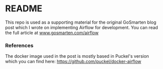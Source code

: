 # README

This repo is used as a supporting material for the original GoSmarten blog post which I wrote on implementing Airflow for development.
You can read the full article at www.gosmarten.com/airflow


### References

The docker image used in the post is mostly based in Puckel's version which you can find here:
https://github.com/puckel/docker-airflow
